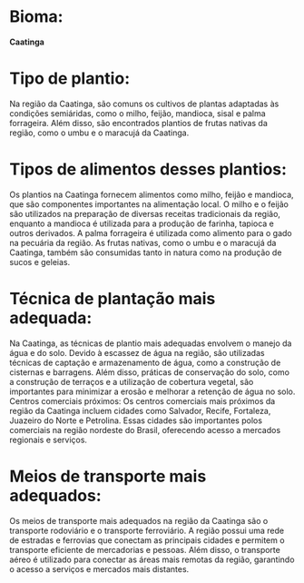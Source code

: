 # Bioma: 
**Caatinga**

# Tipo de plantio: 
Na região da Caatinga, são comuns os cultivos de plantas adaptadas às condições semiáridas, como o milho, feijão, mandioca, sisal e palma forrageira. Além disso, são encontrados plantios de frutas nativas da região, como o umbu e o maracujá da Caatinga. 


# Tipos de alimentos desses plantios: 
Os plantios na Caatinga fornecem alimentos como milho, feijão e mandioca, que são componentes importantes na alimentação local. O milho e o feijão são utilizados na preparação de diversas receitas tradicionais da região, enquanto a mandioca é utilizada para a produção de farinha, tapioca e outros derivados. A palma forrageira é utilizada como alimento para o gado na pecuária da região. As frutas nativas, como o umbu e o maracujá da Caatinga, também são consumidas tanto in natura como na produção de sucos e geleias. 

# Técnica de plantação mais adequada: 
Na Caatinga, as técnicas de plantio mais adequadas envolvem o manejo da água e do solo. Devido à escassez de água na região, são utilizadas técnicas de captação e armazenamento de água, como a construção de cisternas e barragens. Além disso, práticas de conservação do solo, como a construção de terraços e a utilização de cobertura vegetal, são importantes para minimizar a erosão e melhorar a retenção de água no solo. 
Centros comerciais próximos: Os centros comerciais mais próximos da região da Caatinga incluem cidades como Salvador, Recife, Fortaleza, Juazeiro do Norte e Petrolina. Essas cidades são importantes polos comerciais na região nordeste do Brasil, oferecendo acesso a mercados regionais e serviços. 

# Meios de transporte mais adequados: 
Os meios de transporte mais adequados na região da Caatinga são o transporte rodoviário e o transporte ferroviário. A região possui uma rede de estradas e ferrovias que conectam as principais cidades e permitem o transporte eficiente de mercadorias e pessoas. Além disso, o transporte aéreo é utilizado para conectar as áreas mais remotas da região, garantindo o acesso a serviços e mercados mais distantes.

